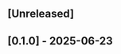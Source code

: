 <!-- Keep a Changelog guide -> https://keepachangelog.com -->


## [Unreleased]

## [0.1.0] - 2025-06-23
